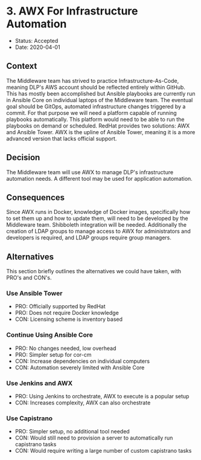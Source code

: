 # 3. AWX For Infrastructure Automation

* Status: Accepted
* Date: 2020-04-01

## Context

The Middleware team has strived to practice Infrastructure-As-Code, meaning DLP's AWS account should be reflected entirely within GitHub.
This has mostly been accomplished but Ansible playbooks are currently run in Ansible Core on individual laptops of the Middleware team.
The eventual goal should be GitOps, automated infrastructure changes triggered by a commit.
For that purpose we will need a platform capable of running playbooks automatically.
This platform would need to be able to run the playbooks on demand or scheduled.
RedHat provides two solutions: AWX and Ansible Tower.
AWX is the upline of Ansible Tower, meaning it is a more advanced version that lacks official support.

## Decision

The Middleware team will use AWX to manage DLP's infrastructure automation needs.
A different tool may be used for application automation.

## Consequences

Since AWX runs in Docker, knowledge of Docker images, specifically how to set them up and how to update them, will need to be developed by the Middleware team.
Shibboleth integration will be needed.
Additionally the creation of LDAP groups to manage access to AWX for administrators and developers is required, and LDAP groups require group managers.

## Alternatives

This section briefly outlines the alternatives we could have taken, with PRO's and CON's.

### Use Ansible Tower

* PRO: Officially supported by RedHat
* PRO: Does not require Docker knowledge
* CON: Licensing scheme is inventory based

### Continue Using Ansible Core

* PRO: No changes needed, low overhead
* PRO: Simpler setup for cor-cm
* CON: Increase dependencies on individual computers
* CON: Automation severely limited with Ansible Core

### Use Jenkins and AWX

* PRO: Using Jenkins to orchestrate, AWX to execute is a popular setup
* CON: Increases complexity, AWX can also orchestrate

### Use Capistrano

* PRO: Simpler setup, no additional tool needed
* CON: Would still need to provision a server to automatically run capistrano tasks
* CON: Would require writing a large number of custom capistrano tasks
